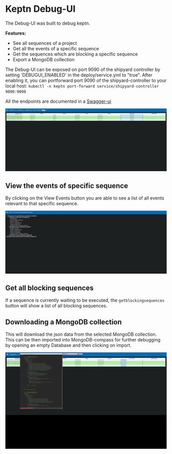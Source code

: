 # Keptn Debug-UI

The Debug-UI was built to debug keptn.

**Features:**
 - See all sequences of a project 
 - Get all the events of a specific sequence 
 - Get the sequences which are blocking a specific sequence 
 - Export a MongoDB collection

The Debug-UI can be exposed on port 9090 of the shipyard controller by setting 'DEBUGUI_ENABLED' in the deploy/service.yml to "true".
After enabling it, you can portforward port 9090 of the shipyard-controller to your local host: `kubectl -n keptn port-forward service/shipyard-controller 9090:9090`

All the endpoints are documented in a [Swagger-ui](http://localhost:9090/swagger-ui/)

![debugui](./debugui.png)

## View the events of specific sequence

By clicking on the View Events button you are able to see a list of all events relevant to that specific sequence.

![debugui](./viewevents.png)

## Get all blocking sequences 

If a sequence is currently waiting to be executed, the `getblockingsequences` button will show a list of all blocking sequences.

## Downloading a MongoDB collection

This will download the json data from the selected MongoDB collection. This can be then imported into MongoDB-compass for further debugging by opening an empty Database and then clicking on import.

![debugui](./dbdump.png)
